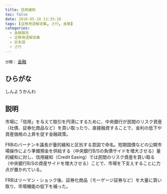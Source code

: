 ```yaml
---
title: 信用緩和
toc: false
date: 2018-05-18 13:35:18
tags: [证券用语解说集, さ行, 金融]
categories:
  - 金融服务
  - 证券用语解说集
  - 日本語
  - さ行
---
```


`分類：` [金融](/tags/金融/)

## ひらがな

しんようかんわ

## 説明

市場に「信用」を与えて取引を円滑にするために、中央銀行が民間のリスク資産（社債、証券化商品など）を買い取ったり、直接融資することで、金利の低下や資産価格の上昇を促す金融政策。

FRBのバーナンキ議長が量的緩和と区別する意図で命名。短期国債などの公開市場操作により準備預金を供給する（中央銀行B/Sの負債サイドを増大させる）量的緩和に対し、信用緩和（Credit Easing）では民間のリスク資産を買い取る（中央銀行B/Sの資産サイドを増大させる）ことで、市場を下支えすることに力点が置かれている。

FRBはリーマン・ショック後、証券化商品（モーゲージ証券など）を大量に買い取り、市場機能の低下を補った。
